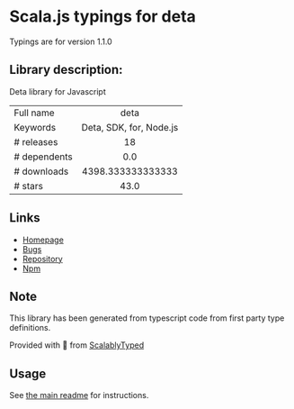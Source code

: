 
# Scala.js typings for deta

Typings are for version 1.1.0

## Library description:
Deta library for Javascript

|                    |                 |
| ------------------ | :-------------: |
| Full name          | deta |
| Keywords           | Deta, SDK, for, Node.js |
| # releases         | 18 |
| # dependents       | 0.0 |
| # downloads        | 4398.333333333333 |
| # stars            | 43.0 |

## Links
- [Homepage](https://github.com/deta/deta-javascript#readme)
- [Bugs](https://github.com/deta/deta-javascript/issues)
- [Repository](https://github.com/deta/deta-javascript)
- [Npm](https://www.npmjs.com/package/deta)
    


## Note
This library has been generated from typescript code from first party type definitions.

Provided with :purple_heart: from [ScalablyTyped](https://github.com/oyvindberg/ScalablyTyped)

## Usage
See [the main readme](../../readme.md) for instructions.


